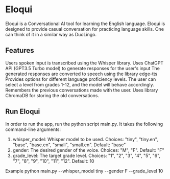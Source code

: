 # Eloqui
Eloqui is a Conversational AI tool for learning the English language. Eloqui is designed to provide casual conversation for practicing language skills. One can think of it in a similar way as DuoLingo.

## Features
Users spoken input is transcribed using the Whisper library.
Uses ChatGPT API (GPT3.5 Turbo model) to generate responses for the user's input
The generated responses are converted to speech using the library edge-tts
Provides options for different language proficiency levels. The user can select a level from grades 1-12, and the model will behave accordingly.
Remembers the previous conversations made with the user. Uses library ChromaDB for storing the old conversations.

## Run Eloqui
In order to run the app, run the python script main.py. It takes the following command-line arguments:

1. whisper_model: Whisper model to be used. Choices: "tiny", "tiny.en", "base", "base.en", "small", "small.en". Default: "base"
2. gender: The desired gender of the voice. Choices: "M", "F". Default: "F"
3. grade_level: The target grade level. Choices: "1", "2", "3", "4", "5", "6", "7", "8", "9", "10", "11", "12". Default: 10

Example
python main.py --whisper_model tiny --gender F --grade_level 10
